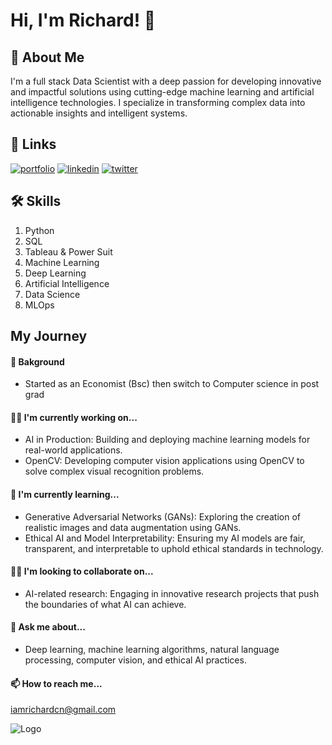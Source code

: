 
# Hi, I'm Richard! 👋


## 🚀 About Me
I'm a full stack Data Scientist with a deep passion for developing innovative and impactful solutions using cutting-edge machine learning and artificial intelligence technologies. I specialize in transforming complex data into actionable insights and intelligent systems.


## 🔗 Links
[![portfolio](https://img.shields.io/badge/my_portfolio-000?style=for-the-badge&logo=ko-fi&logoColor=white)](https://github.com/iamRichardCN/)
[![linkedin](https://img.shields.io/badge/linkedin-0A66C2?style=for-the-badge&logo=linkedin&logoColor=white)](https://www.linkedin.com/in/richard-c-n/)
[![twitter](https://img.shields.io/badge/twitter-1DA1F2?style=for-the-badge&logo=twitter&logoColor=white)](https://twitter.com/Iam_RichardCN/)


## 🛠 Skills
1. Python
2. SQL
3. Tableau & Power Suit
4. Machine Learning
5. Deep Learning
6. Artificial Intelligence
7. Data Science
8. MLOps


## My Journey

#### 🌱 Bakground 
* Started as an Economist (Bsc) then switch to Computer science in post grad

#### 👩‍💻 I'm currently working on...

* AI in Production: Building and deploying machine learning models for real-world applications.
* OpenCV: Developing computer vision applications using OpenCV to solve complex visual recognition problems.
####  🧠 I'm currently learning...

* Generative Adversarial Networks (GANs): Exploring the creation of realistic images and data augmentation using GANs.
* Ethical AI and Model Interpretability: Ensuring my AI models are fair, transparent, and interpretable to uphold ethical standards in technology.
####  👯‍♀️ I'm looking to collaborate on...

* AI-related research: Engaging in innovative research projects that push the boundaries of what AI can achieve.

####   💬 Ask me about...

* Deep learning, machine learning algorithms, natural language processing, computer vision, and ethical AI practices.

####   📫 How to reach me...

iamrichardcn@gmail.com


![Logo](https://github-readme-stats.vercel.app/api?username=iamRichardCN&&show_icons=true&title_color=ffffff&icon_color=bb2acf&text_color=daf7dc&bg_color=151515)

